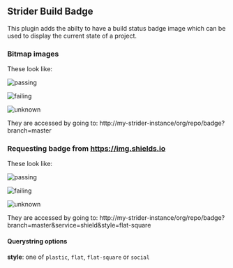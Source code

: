 ## Strider Build Badge

This plugin adds the abilty to have a build status badge image which can be used to display the current state of a project.

### Bitmap images

These look like:

![passing](https://raw.github.com/microadam/strider-build-badge/master/images/build_passing.png)

![failing](https://raw.github.com/microadam/strider-build-badge/master/images/build_failing.png)

![unknown](https://raw.github.com/microadam/strider-build-badge/master/images/build_unknown.png)

They are accessed by going to: http://my-strider-instance/org/repo/badge?branch=master

### Requesting badge from https://img.shields.io

These look like:

![passing](https://img.shields.io/badge/build-passing-brightgreen.svg?style=flat-square)

![failing](https://img.shields.io/badge/build-failing-red.svg?style=flat-square)

![unknown](https://img.shields.io/badge/build-unknown-lightgrey.svg?style=flat-square)

They are accessed by going to: http://my-strider-instance/org/repo/badge?branch=master&service=shield&style=flat-square

#### Querystring options

**style**: one of `plastic`, `flat`, `flat-square` or `social`
